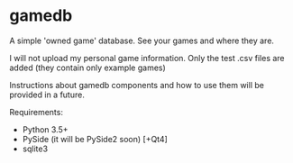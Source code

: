 # gamedb
A simple 'owned game' database. See your games and where they are.

I will not upload my personal game information. Only the test .csv files are
added (they contain only example games)

Instructions about gamedb components and how to use them will be provided
in a future.

Requirements:

* Python 3.5+
* PySide (it will be PySide2 soon) [+Qt4]
* sqlite3

